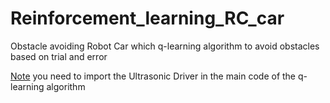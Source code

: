# Reinforcement_learning_RC_car
Obstacle avoiding Robot Car which q-learning algorithm to avoid obstacles based on trial and error

<u>Note</u> you need to import the Ultrasonic Driver in the main code of the q-learning algorithm
